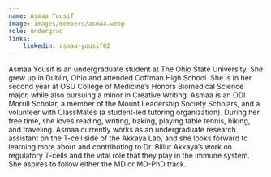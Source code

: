 ```yaml
---
name: Asmaa Yousif
image: images/members/asmaa.webp
role: undergrad
links:
    linkedin: asmaa-yousif02
---
```


Asmaa Yousif is an undergraduate student at The Ohio State University. She grew up in Dublin, Ohio and attended Coffman High School. She is in her second year at OSU College of Medicine’s Honors Biomedical Science major, while also pursuing a minor in Creative Writing. Asmaa is an ODI Morrill Scholar, a member of the Mount Leadership Society Scholars, and a volunteer with ClassMates (a student-led tutoring organization). During her free time, she loves reading, writing, baking, playing table tennis, hiking, and traveling.
Asmaa currently works as an undergraduate research assistant on the T-cell side of the Akkaya Lab, and she looks forward to learning more about and contributing to Dr. Billur Akkaya’s work on regulatory T-cells and the vital role that they play in the immune system. She aspires to follow either the MD or MD-PhD track.